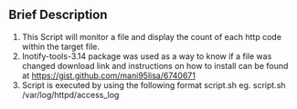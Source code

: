 ## Brief Description ##

1. This Script will monitor a file and display the count of each http code within the target file.
2. Inotify-tools-3.14 package was used as a way to know if a file was changed
		download link and instructions on how to install can be found at https://gist.github.com/mani95lisa/6740671
3. Script is executed by using the following format 
		script.sh <target file>
		eg.
		script.sh /var/log/httpd/access_log
